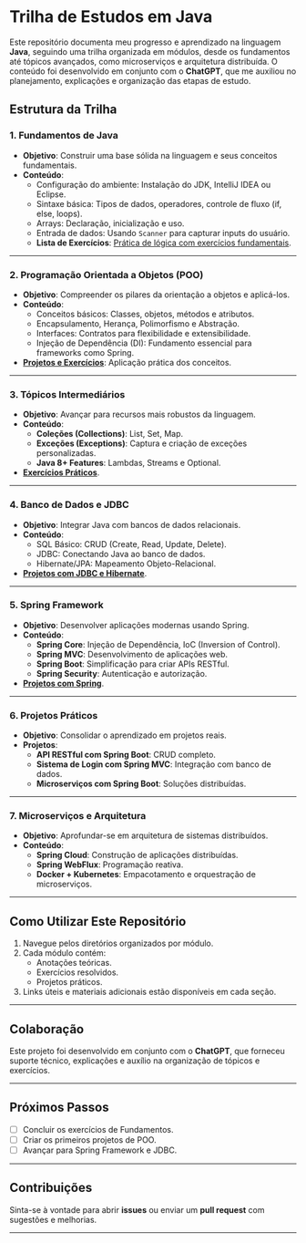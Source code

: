# **Trilha de Estudos em Java**

Este repositório documenta meu progresso e aprendizado na linguagem **Java**, seguindo uma trilha organizada em módulos, desde os fundamentos até tópicos avançados, como microserviços e arquitetura distribuída. O conteúdo foi desenvolvido em conjunto com o **ChatGPT**, que me auxiliou no planejamento, explicações e organização das etapas de estudo.

## **Estrutura da Trilha**

### **1. Fundamentos de Java**
- **Objetivo**: Construir uma base sólida na linguagem e seus conceitos fundamentais.
- **Conteúdo**:
  - Configuração do ambiente: Instalação do JDK, IntelliJ IDEA ou Eclipse.
  - Sintaxe básica: Tipos de dados, operadores, controle de fluxo (if, else, loops).
  - Arrays: Declaração, inicialização e uso.
  - Entrada de dados: Usando `Scanner` para capturar inputs do usuário.
  - **Lista de Exercícios**: [Prática de lógica com exercícios fundamentais](https://github.com/isgust/DevJava/blob/master/Modulo%2001/Lista%20de%20Exercicios-%20Modulo%2001.pdf).
  
---

### **2. Programação Orientada a Objetos (POO)**
- **Objetivo**: Compreender os pilares da orientação a objetos e aplicá-los.
- **Conteúdo**:
  - Conceitos básicos: Classes, objetos, métodos e atributos.
  - Encapsulamento, Herança, Polimorfismo e Abstração.
  - Interfaces: Contratos para flexibilidade e extensibilidade.
  - Injeção de Dependência (DI): Fundamento essencial para frameworks como Spring.
- **[Projetos e Exercícios](link-para-projetos)**: Aplicação prática dos conceitos.

---

### **3. Tópicos Intermediários**
- **Objetivo**: Avançar para recursos mais robustos da linguagem.
- **Conteúdo**:
  - **Coleções (Collections)**: List, Set, Map.
  - **Exceções (Exceptions)**: Captura e criação de exceções personalizadas.
  - **Java 8+ Features**: Lambdas, Streams e Optional.
- **[Exercícios Práticos](link-para-exercicios)**.

---

### **4. Banco de Dados e JDBC**
- **Objetivo**: Integrar Java com bancos de dados relacionais.
- **Conteúdo**:
  - SQL Básico: CRUD (Create, Read, Update, Delete).
  - JDBC: Conectando Java ao banco de dados.
  - Hibernate/JPA: Mapeamento Objeto-Relacional.
- **[Projetos com JDBC e Hibernate](link-para-projetos)**.

---

### **5. Spring Framework**
- **Objetivo**: Desenvolver aplicações modernas usando Spring.
- **Conteúdo**:
  - **Spring Core**: Injeção de Dependência, IoC (Inversion of Control).
  - **Spring MVC**: Desenvolvimento de aplicações web.
  - **Spring Boot**: Simplificação para criar APIs RESTful.
  - **Spring Security**: Autenticação e autorização.
- **[Projetos com Spring](link-para-projetos-spring)**.

---

### **6. Projetos Práticos**
- **Objetivo**: Consolidar o aprendizado em projetos reais.
- **Projetos**:
  - **API RESTful com Spring Boot**: CRUD completo.
  - **Sistema de Login com Spring MVC**: Integração com banco de dados.
  - **Microserviços com Spring Boot**: Soluções distribuídas.

---

### **7. Microserviços e Arquitetura**
- **Objetivo**: Aprofundar-se em arquitetura de sistemas distribuídos.
- **Conteúdo**:
  - **Spring Cloud**: Construção de aplicações distribuídas.
  - **Spring WebFlux**: Programação reativa.
  - **Docker + Kubernetes**: Empacotamento e orquestração de microserviços.

---

## **Como Utilizar Este Repositório**
1. Navegue pelos diretórios organizados por módulo.
2. Cada módulo contém:
   - Anotações teóricas.
   - Exercícios resolvidos.
   - Projetos práticos.
3. Links úteis e materiais adicionais estão disponíveis em cada seção.

---

## **Colaboração**
Este projeto foi desenvolvido em conjunto com o **ChatGPT**, que forneceu suporte técnico, explicações e auxílio na organização de tópicos e exercícios.

---

## **Próximos Passos**
- [ ] Concluir os exercícios de Fundamentos.
- [ ] Criar os primeiros projetos de POO.
- [ ] Avançar para Spring Framework e JDBC.

---

## **Contribuições**
Sinta-se à vontade para abrir **issues** ou enviar um **pull request** com sugestões e melhorias.

---



